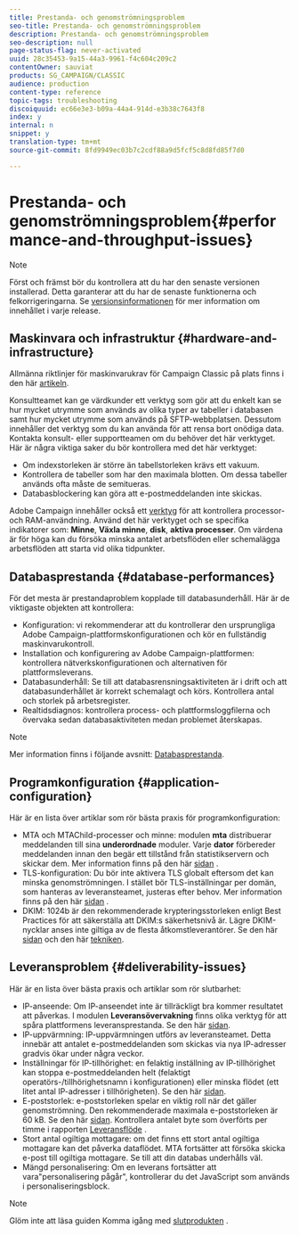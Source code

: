 ```yaml
---
title: Prestanda- och genomströmningsproblem
seo-title: Prestanda- och genomströmningsproblem
description: Prestanda- och genomströmningsproblem
seo-description: null
page-status-flag: never-activated
uuid: 28c35453-9a15-44a3-9961-f4c604c209c2
contentOwner: sauviat
products: SG_CAMPAIGN/CLASSIC
audience: production
content-type: reference
topic-tags: troubleshooting
discoiquuid: ec66e3e3-b09a-44a4-914d-e3b38c7643f8
index: y
internal: n
snippet: y
translation-type: tm+mt
source-git-commit: 8fd9949ec03b7c2cdf88a9d5fcf5c8d8fd85f7d0

---
```



# Prestanda- och genomströmningsproblem{#performance-and-throughput-issues}

>[!NOTE]
>
>Först och främst bör du kontrollera att du har den senaste versionen installerad. Detta garanterar att du har de senaste funktionerna och felkorrigeringarna. Se [versionsinformationen](https://docs.campaign.adobe.com/doc/AC/en/RN.html) för mer information om innehållet i varje release.

## Maskinvara och infrastruktur {#hardware-and-infrastructure}

Allmänna riktlinjer för maskinvarukrav för Campaign Classic på plats finns i den här [artikeln](https://helpx.adobe.com/campaign/kb/hardware-sizing-guide.html).

Konsultteamet kan ge värdkunder ett verktyg som gör att du enkelt kan se hur mycket utrymme som används av olika typer av tabeller i databasen samt hur mycket utrymme som används på SFTP-webbplatsen. Dessutom innehåller det verktyg som du kan använda för att rensa bort onödiga data. Kontakta konsult- eller supportteamen om du behöver det här verktyget. Här är några viktiga saker du bör kontrollera med det här verktyget:

* Om indexstorleken är större än tabellstorleken krävs ett vakuum.
* Kontrollera de tabeller som har den maximala blotten. Om dessa tabeller används ofta måste de semitueras.
* Databasblockering kan göra att e-postmeddelanden inte skickas.

Adobe Campaign innehåller också ett [verktyg](../../production/using/monitoring-processes.md#manual-monitoring) för att kontrollera processor- och RAM-användning. Använd det här verktyget och se specifika indikatorer som: **Minne**, **Växla minne**, **disk**, **aktiva processer**. Om värdena är för höga kan du försöka minska antalet arbetsflöden eller schemalägga arbetsflöden att starta vid olika tidpunkter.

## Databasprestanda {#database-performances}

För det mesta är prestandaproblem kopplade till databasunderhåll. Här är de viktigaste objekten att kontrollera:

* Konfiguration: vi rekommenderar att du kontrollerar den ursprungliga Adobe Campaign-plattformskonfigurationen och kör en fullständig maskinvarukontroll.
* Installation och konfigurering av Adobe Campaign-plattformen: kontrollera nätverkskonfigurationen och alternativen för plattformsleverans.
* Databasunderhåll: Se till att databasrensningsaktiviteten är i drift och att databasunderhållet är korrekt schemalagt och körs. Kontrollera antal och storlek på arbetsregister.
* Realtidsdiagnos: kontrollera process- och plattformsloggfilerna och övervaka sedan databasaktiviteten medan problemet återskapas.

>[!NOTE]
>
>Mer information finns i följande avsnitt: [Databasprestanda](../../production/using/database-performances.md).

## Programkonfiguration {#application-configuration}

Här är en lista över artiklar som rör bästa praxis för programkonfiguration:

* MTA och MTAChild-processer och minne: modulen **mta** distribuerar meddelanden till sina **underordnade** moduler. Varje **dator** förbereder meddelanden innan den begär ett tillstånd från statistikservern och skickar dem. Mer information finns på den här [sidan](../../installation/using/email-deliverability.md) .
* TLS-konfiguration: Du bör inte aktivera TLS globalt eftersom det kan minska genomströmningen. I stället bör TLS-inställningar per domän, som hanteras av leveransteamet, justeras efter behov. Mer information finns på den här [sidan](../../installation/using/email-deliverability.md#mx-configuration) .
* DKIM: 1024b är den rekommenderade krypteringsstorleken enligt Best Practices för att säkerställa att DKIM:s säkerhetsnivå är. Lägre DKIM-nycklar anses inte giltiga av de flesta åtkomstleverantörer. Se den här [sidan](../../delivery/using/technical-recommendations.md#dkim) och den här [tekniken](https://helpx.adobe.com/campaign/kb/domain-name-delegation.html).

## Leveransproblem {#deliverability-issues}

Här är en lista över bästa praxis och artiklar som rör slutbarhet:

* IP-anseende: Om IP-anseendet inte är tillräckligt bra kommer resultatet att påverkas. I modulen **Leveransövervakning** finns olika verktyg för att spåra plattformens leveransprestanda. Se den här [sidan](../../delivery/using/technical-monitoring.md).
* IP-uppvärmning: IP-uppvärmningen utförs av leveransteamet. Detta innebär att antalet e-postmeddelanden som skickas via nya IP-adresser gradvis ökar under några veckor.
* Inställningar för IP-tillhörighet: en felaktig inställning av IP-tillhörighet kan stoppa e-postmeddelanden helt (felaktigt operatörs-/tillhörighetsnamn i konfigurationen) eller minska flödet (ett litet antal IP-adresser i tillhörigheten). Se den här [sidan](../../installation/using/email-deliverability.md#list-of-ip-addresses-to-use).
* E-poststorlek: e-poststorleken spelar en viktig roll när det gäller genomströmning. Den rekommenderade maximala e-poststorleken är 60 kB. Se den här [sidan](https://helpx.adobe.com/legal/product-descriptions/campaign.html). Kontrollera antalet byte som överförts per timme i rapporten [Leveransflöde](../../reporting/using/delivery-reports.md#delivery-throughput) .
* Stort antal ogiltiga mottagare: om det finns ett stort antal ogiltiga mottagare kan det påverka dataflödet. MTA fortsätter att försöka skicka e-post till ogiltiga mottagare. Se till att din databas underhålls väl.
* Mängd personalisering: Om en leverans fortsätter att vara&quot;personalisering pågår&quot;, kontrollerar du det JavaScript som används i personaliseringsblock.

>[!NOTE]
>
>Glöm inte att läsa guiden Komma igång med [slutprodukten](https://docs.campaign.adobe.com/doc/AC/getting_started/EN/deliverability.html) .

